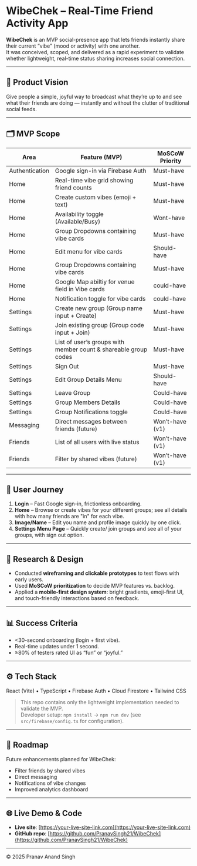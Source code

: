 # WibeChek – Real-Time Friend Activity App  

**WibeChek** is an MVP social-presence app that lets friends instantly share their current “vibe” (mood or activity) with one another.  
It was conceived, scoped, and delivered as a rapid experiment to validate whether lightweight, real-time status sharing increases social connection.

---

## 🎯 Product Vision  

Give people a simple, joyful way to broadcast what they’re up to and see what their friends are doing — instantly and without the clutter of traditional social feeds.

---

## 🗂️ MVP Scope  

| Area | Feature (MVP) | MoSCoW Priority |
|------|---------------|-----------------|
| Authentication | Google sign-in via Firebase Auth | Must-have |
| Home | Real-time vibe grid showing friend counts | Must-have |
| Home | Create custom vibes (emoji + text) | Must-have |
| Home | Availability toggle (Available/Busy) | Wont-have |
| Home | Group Dropdowns containing vibe cards | Must-have |
| Home | Edit menu for vibe cards | Should-have |
| Home | Group Dropdowns containing vibe cards | Must-have |
| Home | Google Map abiltiy for venue field in Vibe cards | could-have |
| Home | Notification toggle for vibe cards | could-have |
| Settings | Create new group (Group name input + Create) | Must-have |
| Settings | Join existing group (Group code input + Join) | Must-have |
| Settings | List of user’s groups with member count & shareable group codes | Must-have |
| Settings | Sign Out | Must-have |
| Settings | Edit Group Details Menu | Should-have |
| Settings | Leave Group | Could-have |
| Settings | Group Members Details | Could-have |
| Settings | Group Notifications toggle | Could-have |
| Messaging | Direct messages between friends (future) | Won’t-have (v1) |
| Friends | List of all users with live status | Won’t-have (v1) |
| Friends | Filter by shared vibes (future) | Won’t-have (v1) |

---

## 👥 User Journey  

1. **Login** – Fast Google sign-in, frictionless onboarding.  
2. **Home** – Browse or create vibes for your different groups; see all details with how many friends are "in" for each vibe.  
3. **Image/Name** – Edit you name and profile image quickly by one click. 
4. **Settings Menu Page** – Quickly create/ join groups and see all of your groups, with sign out option.  

---

## 📝 Research & Design  

- Conducted **wireframing and clickable prototypes** to test flows with early users.  
- Used **MoSCoW prioritization** to decide MVP features vs. backlog.  
- Applied a **mobile-first design system**: bright gradients, emoji-first UI, and touch-friendly interactions based on feedback.  

---

## 📊 Success Criteria  

- <30-second onboarding (login + first vibe).  
- Real-time updates under 1 second.  
- ≥80% of testers rated UI as “fun” or “joyful.”  

---

## ⚙️ Tech Stack  

React (Vite) • TypeScript • Firebase Auth • Cloud Firestore • Tailwind CSS  

> This repo contains only the lightweight implementation needed to validate the MVP.  
> Developer setup: `npm install` → `npm run dev` (see `src/firebase/config.ts` for configuration).

---

## 🚀 Roadmap  
Future enhancements planned for WibeChek:

- Filter friends by shared vibes  
- Direct messaging  
- Notifications of vibe changes  
- Improved analytics dashboard  

---

## 🌐 Live Demo & Code  

- **Live site**: [https://your-live-site-link.com](https://your-live-site-link.com)  
- **GitHub repo**: [https://github.com/PranavSingh21/WibeChek](https://github.com/PranavSingh21/WibeChek)  

---

© 2025 Pranav Anand Singh
